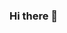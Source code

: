 ### Hi there 👋

<!--
**Nayan121com/Nayan121com** is a ✨ _special_ ✨ repository because its `README.md` (this file) appears on your GitHub profile.

Here are some ideas to get you started:

- 🔭 I’m currently working on -> Windows Forms App, Data Structure and Algorithms, React.js, Spring Boot. 
- 🌱 I’m currently learning -> Spring Boot and Data Structure Algorithms.
- 👯 I’m looking to collaborate on -> Spring Boot and React Based Projects, Software Development Projects.
- 💬 Ask me about -> Data Structure and Algorithms, React, AWS, CI/CD, Spring Boot.
- 📫 How to reach me: - kanumgupta32@gmail.com
- 😄 Pronouns: He/Him
-->
